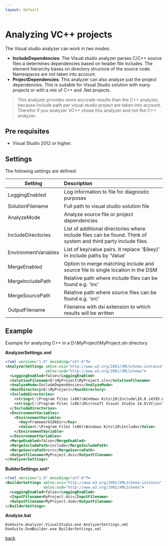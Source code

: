 ```yaml
---
layout: default
---
```

  
# Analyzing VC++ projects

The Visual studio analyzer can work in two modes:
* **IncludeDependencies**: The Visual studio analyzer parses C/C++ source files a determines dependencies based on header file includes. The element hierarchy bases on directory structure of the source code. Namespaces are not taken into account.
* **ProjectDependencies**: This analyzer can also analyze just the project dependencies. This is suitable for Visual Studio solution with many projects or with a mix of C++ and .Net projects.
 
> This analyzer provides more accurate results than the C++ analyzer, because include path per visual studio 
> project are taken into account. Therefor if you analyzer VC++ chose this analyzer and not the C++ analyzer.

## Pre requisites
* Visual Studio 2012 or higher.

## Settings

The following settings are defined:

| Setting                  | Description                                                                    | 
| -------------------------|:-------------------------------------------------------------------------------|
| LoggingEnabled           | Log information to file for diagnostic purposes                                |
| SolutionFilename         | Full path to visual studio solution file                                       |
| AnalyzeMode              | Analyze source file or project dependencies                                    |
| IncludeDirectories       | List of additional directories where include files can be found. Think of system and third party include files. |
| EnvironmentVariables     | List of key/value pairs. It replace '$(key)' in include paths by 'Value'       |
| MergeEnabled             | Option to merge matching include and source file to single location in the DSM |
| MergeIncludePath         | Relative path where include files can be found e.g. 'inc'                      |
| MergeSourcePath          | Relative path where source files can be found e.g. 'src'                       |
| OutputFilename           | Filename with dsi extension to which results will be written                   |   

## Example

Example for analyzing C++ in a D:\MyProject\MyProject.sln directory.

**AnalyzerSettings.xml**

```xml
<?xml version="1.0" encoding="utf-8"?>
<AnalyzerSettings xmlns:xsi="http://www.w3.org/2001/XMLSchema-instance" 
                  xmlns:xsd="http://www.w3.org/2001/XMLSchema">
  <LoggingEnabled>false</LoggingEnabled>
  <SolutionFilename>D:\MyProject\MyProject.sln</SolutionFilename>
  <AnalyzeMode>IncludeDependencies</AnalyzeMode>
  <RootDirectory>D:\MyProject</RootDirectory>
  <IncludeDirectories>
    <string>C:\Program Files (x86)\Windows Kits\10\Include\10.0.14393.0</string>
    <string>C:\Program Files (x86)\Microsoft Visual Studio 14.0\VC\include</string>
  </IncludeDirectories>
  <EnvironmentVariables>
    <EnvironmentVariable>
      <Key>FrameworkSdkDir</Key>
      <Value>C:\Program Files (x86)\Windows Kits\10\Include</Value>
    </EnvironmentVariable>
  </EnvironmentVariables>
  <MergeEnabled>false</MergeEnabled>
  <MergeIncludePath>include</MergeIncludePath>
  <MergeSourcePath>src</MergeSourcePath>
  <OutputFilename>MyProject.dsi</OutputFilename>
</AnalyzerSettings>
```

**BuilderSettings.xml***

```xml
<?xml version="1.0" encoding="utf-8"?>
<BuilderSettings xmlns:xsi="http://www.w3.org/2001/XMLSchema-instance" 
                 xmlns:xsd="http://www.w3.org/2001/XMLSchema">
  <LoggingEnabled>false</LoggingEnabled>
  <InputFilename>MyProject.dsi</InputFilename>
  <OutputFilename>MyProject.dsm</OutputFilename>
</BuilderSettings>
```

**Analyze.bat**

```
DsmSuite.Analyzer.VisualStudio.exe AnalyzerSettings.xml
DsmSuite.DsmBuilder.exe BuilderSettings.xml
```

[back](user_guide)